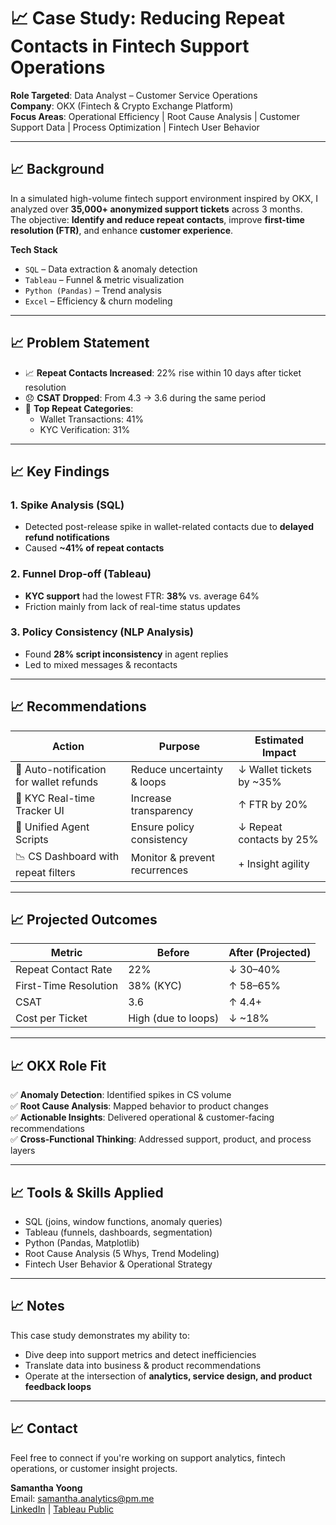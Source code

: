 # 📈 Case Study: Reducing Repeat Contacts in Fintech Support Operations

**Role Targeted**: Data Analyst – Customer Service Operations  
**Company**: OKX (Fintech & Crypto Exchange Platform)  
**Focus Areas**: Operational Efficiency | Root Cause Analysis | Customer Support Data | Process Optimization | Fintech User Behavior  

---

## 📈 Background

In a simulated high-volume fintech support environment inspired by OKX, I analyzed over **35,000+ anonymized support tickets** across 3 months.  
The objective: **Identify and reduce repeat contacts**, improve **first-time resolution (FTR)**, and enhance **customer experience**.

**Tech Stack**  
- `SQL` – Data extraction & anomaly detection  
- `Tableau` – Funnel & metric visualization  
- `Python (Pandas)` – Trend analysis  
- `Excel` – Efficiency & churn modeling  

---

## 📈 Problem Statement

- 📈 **Repeat Contacts Increased**: 22% rise within 10 days after ticket resolution  
- 😞 **CSAT Dropped**: From 4.3 → 3.6 during the same period  
- 🔁 **Top Repeat Categories**:
  - Wallet Transactions: 41%
  - KYC Verification: 31%

---

## 📈 Key Findings

### 1. Spike Analysis (SQL)
- Detected post-release spike in wallet-related contacts due to **delayed refund notifications**
- Caused **~41% of repeat contacts**

### 2. Funnel Drop-off (Tableau)
- **KYC support** had the lowest FTR: **38%** vs. average 64%
- Friction mainly from lack of real-time status updates

### 3. Policy Consistency (NLP Analysis)
- Found **28% script inconsistency** in agent replies
- Led to mixed messages & recontacts

---

## 📈 Recommendations

| Action | Purpose | Estimated Impact |
|-------|--------|------------------|
| 🔔 Auto-notification for wallet refunds | Reduce uncertainty & loops | ↓ Wallet tickets by ~35% |
| 👤 KYC Real-time Tracker UI | Increase transparency | ↑ FTR by 20% |
| 🧾 Unified Agent Scripts | Ensure policy consistency | ↓ Repeat contacts by 25% |
| 📉 CS Dashboard with repeat filters | Monitor & prevent recurrences | + Insight agility |

---

## 📈 Projected Outcomes

| Metric | Before | After (Projected) |
|--------|--------|-------------------|
| Repeat Contact Rate | 22% | ↓ 30–40% |
| First-Time Resolution | 38% (KYC) | ↑ 58–65% |
| CSAT | 3.6 | ↑ 4.4+ |
| Cost per Ticket | High (due to loops) | ↓ ~18% |

---

## 📈 OKX Role Fit

✅ **Anomaly Detection**: Identified spikes in CS volume  
✅ **Root Cause Analysis**: Mapped behavior to product changes  
✅ **Actionable Insights**: Delivered operational & customer-facing recommendations  
✅ **Cross-Functional Thinking**: Addressed support, product, and process layers

---

## 📈 Tools & Skills Applied

- SQL (joins, window functions, anomaly queries)  
- Tableau (funnels, dashboards, segmentation)  
- Python (Pandas, Matplotlib)  
- Root Cause Analysis (5 Whys, Trend Modeling)  
- Fintech User Behavior & Operational Strategy

---

## 📈 Notes

This case study demonstrates my ability to:
- Dive deep into support metrics and detect inefficiencies
- Translate data into business & product recommendations
- Operate at the intersection of **analytics, service design, and product feedback loops**

---

## 📈 Contact

Feel free to connect if you're working on support analytics, fintech operations, or customer insight projects.

**Samantha Yoong**  
Email: samantha.analytics@pm.me  
[LinkedIn](https://www.linkedin.com/in/samantha-yoong-8551b4226/) | [Tableau Public](https://public.tableau.com/app/profile/samantha.yoong/vizzes)



